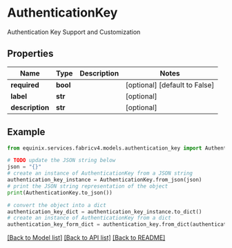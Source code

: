 # AuthenticationKey

Authentication Key Support and Customization

## Properties

Name | Type | Description | Notes
------------ | ------------- | ------------- | -------------
**required** | **bool** |  | [optional] [default to False]
**label** | **str** |  | [optional] 
**description** | **str** |  | [optional] 

## Example

```python
from equinix.services.fabricv4.models.authentication_key import AuthenticationKey

# TODO update the JSON string below
json = "{}"
# create an instance of AuthenticationKey from a JSON string
authentication_key_instance = AuthenticationKey.from_json(json)
# print the JSON string representation of the object
print(AuthenticationKey.to_json())

# convert the object into a dict
authentication_key_dict = authentication_key_instance.to_dict()
# create an instance of AuthenticationKey from a dict
authentication_key_form_dict = authentication_key.from_dict(authentication_key_dict)
```
[[Back to Model list]](../README.md#documentation-for-models) [[Back to API list]](../README.md#documentation-for-api-endpoints) [[Back to README]](../README.md)


